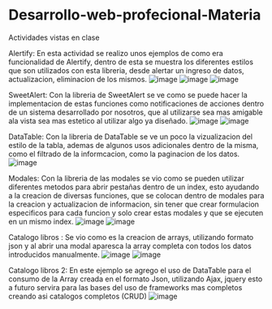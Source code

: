 # Desarrollo-web-profecional-Materia
Actividades vistas en clase 

Alertify:
En esta actividad se realizo unos ejemplos de como era funcionalidad de Alertify, dentro de esta se muestra los diferentes estilos
que son utilizados con esta libreria, desde alertar un ingreso de datos, actualizacion, eliminacion de los mismos.
![image](https://github.com/JMOM3112/Desarrollo-web-profecional-Materia/assets/127054350/cd440f0a-9589-4555-b331-1ceb97912d1d)
![image](https://github.com/JMOM3112/Desarrollo-web-profecional-Materia/assets/127054350/ca4fc2b4-364c-423a-b7bc-df0d14054ae5)
![image](https://github.com/JMOM3112/Desarrollo-web-profecional-Materia/assets/127054350/0c2f8310-3a71-47c2-a204-c06b6e4ee48f)

SweetAlert:
Con la libreria de SweetAlert se ve como se puede hacer la implementacion de estas funciones como notificaciones de acciones dentro
de un sistema desarrollado por nosotros, que al utilizarse sea mas amigable ala vista sea mas estetico al utilizar algo ya diseñado.
![image](https://github.com/JMOM3112/Desarrollo-web-profecional-Materia/assets/127054350/b6239645-0eb0-4ea0-b05f-dc2c8e790dce)
![image](https://github.com/JMOM3112/Desarrollo-web-profecional-Materia/assets/127054350/7d5bdb7a-09d7-4bfc-83ec-c79e336c3022)



DataTable:
Con la libreria de DataTable se ve un poco la vizualizacion del estilo de la tabla, ademas de algunos usos adicionales dentro de la misma,
como el filtrado de la informcacion, como la paginacion de los datos.
![image](https://github.com/JMOM3112/Desarrollo-web-profecional-Materia/assets/127054350/d080c0ab-a58a-4e81-8805-2ec787d699eb)

Modales:
Con la libreria de las modales se vio como se pueden utilizar diferentes metodos para abrir pestañas dentro de un index, esto ayudando 
a la creacion de diversas funciones, que se colocan dentro de modales para la creacion y actualizacion de informacion, sin 
tener que crear formulacion especificos para cada funcion y solo crear estas modales y que se ejecuten en un mismo index.
![image](https://github.com/JMOM3112/Desarrollo-web-profecional-Materia/assets/127054350/6f06b319-8cc7-4ea5-aec0-fc3e9f726fff)
![image](https://github.com/JMOM3112/Desarrollo-web-profecional-Materia/assets/127054350/2d405836-7313-4ebc-a8ac-e575f97eaaa7)


Catalogo libros :
Se vio como es la creacion de arrays, utilizando formato json y al abrir una modal aparesca la array completa con todos los datos
introducidos manualmente.
![image](https://github.com/JMOM3112/Desarrollo-web-profecional-Materia/assets/127054350/ee9a3afc-b0e1-4190-9eb6-fefd06488086)
![image](https://github.com/JMOM3112/Desarrollo-web-profecional-Materia/assets/127054350/275e19b3-93d1-4237-9823-937d9be328c4)

Catalogo libros 2:
En este ejemplo se agrego el uso de DataTable para el consumo de la Array creada en el formato Json, utilizando Ajax, jquery
esto a futuro servira para las bases del uso de frameworks mas completos creando asi catalogos completos (CRUD)
![image](https://github.com/JMOM3112/Desarrollo-web-profecional-Materia/assets/127054350/41b44b39-8dcf-4562-9be2-4c24f87a8b08)




